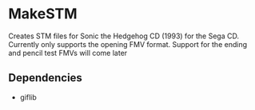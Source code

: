 # MakeSTM
Creates STM files for Sonic the Hedgehog CD (1993) for the Sega CD. Currently only supports the opening FMV format. Support for the ending and pencil test FMVs will come later

## Dependencies
* giflib
